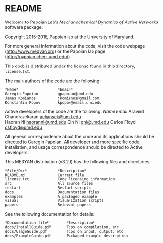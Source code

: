 # README #

Welcome to Papoian Lab’s *Mechanochemical Dynamics of Active Networks* software package.

Copyright 2015-2018, Papoian lab at the University of Maryland.

For more general information about the code, visit the code webpage (http://www.medyan.org) or the Papoian lab page (http://papoian.chem.umd.edu/). 

This code is distributed under the license found in this directory, `license.txt`.

The main authors of the code are the following:
	
	*Name*		     		*Email*
	Garegin Papoian         gpapoian@umd.edu	
	James Komianos          jkomianos@gmail.com
	Konstantin Popov        kpopov@email.unc.edu

Active developers of the code are the following:
    *Name*                  *Email*
    Aravind Chandrasekaran  achansek@umd.edu	
    Haoran Ni               haoranni@umd.edu 
    Qin Ni                  qni@umd.edu
    Carlos Floyd            csfloyd@umd.edu 

All general correspondence about the code and its applications should be directed to Garegin Papoian. All developer and more specific code, installation, and usage correspondence should be directed to Active developers.

This MEDYAN distribution (v3.2.1) has the following files and directories:

    *File/Dir*              *Description*
    README.md               Current file
    license.txt             Code licensing information
    src                     All source files
    restart                 Restart scripts
    docs                    Documentation files
    examples                A packaged example
    visual                  Visualization scripts
    papers                  Relevant papers 

See the following documentation for details:

	*Documentation file*        *Description*
	docs/InstallGuide.pdf		Tips on compilation, etc
	docs/UsageGuide.pdf	        Tips on input, output, etc
	docs/ExampleGuide.pdf		Packaged example description
